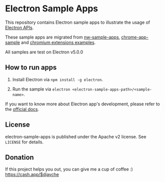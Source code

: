 # Electron Sample Apps

This repository contains Electron sample apps to illustrate the usage of
[Electron APIs](https://github.com/electron/electron/tree/master/docs).

These sample apps are migrated from [nw-sample-apps](https://github.com/zcbenz/nw-sample-apps),
[chrome-app-sample](https://github.com/GoogleChrome/chrome-app-samples) and
[chromium extensions examples](https://code.google.com/p/chromium/codesearch#chromium/src/chrome/common/extensions/docs/examples/&sq=package:chromium&type=cs).

All samples are test on Electron v5.0.0

## How to run apps

1. Install Electron via `npm install -g electron`.

2. Run the sample via `electron <electron-sample-apps-path>/<sample-name>`.

If you want to know more about Electron app's development, please refer to the
[official docs](https://github.com/electron/electron/blob/master/docs/tutorial/quick-start.md).

## License

electron-sample-apps is published under the Apache v2 license. See `LICENSE` for details.

## Donation

If this project helps you out, you can give me a cup of coffee :)
https://cash.app/$djayche
